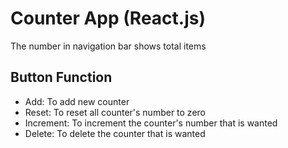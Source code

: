 # Counter App (React.js)

The number in navigation bar shows total items

## Button Function
- Add: To add new counter
- Reset: To reset all counter's number to zero
- Increment: To increment the counter's number that is wanted
- Delete: To delete the counter that is wanted
